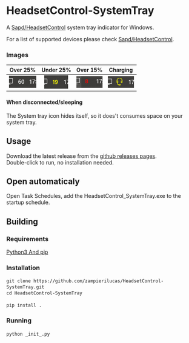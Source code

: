HeadsetControl-SystemTray
=====
A [Sapd/HeadsetControl](https://github.com/Sapd/HeadsetControl) system tray indicator for Windows.

For a list of supported devices please check [Sapd/HeadsetControl](https://github.com/Sapd/HeadsetControl).  

### Images
Over 25%                   |  Under 25%                |  Over     15%             | Charging 
:-------------------------:|:-------------------------:|:-------------------------:|:-------------------------:
![On Battery white](images/headset-battery-white-indicator.png)  |  ![On Battery yellow](images/headset-battery-yellow-indicator.png) | ![On Battery red](images/headset-battery-red-indicator.png) | ![Charging](images/headset-charge-indicator.png)


#### When disconnected/sleeping
The System tray icon hides itself, so it does't consumes space on your system tray.

## Usage
Download the latest release from the [github releases pages](https://github.com/zampierilucas/HeadsetControl-SystemTray/releases).  
Double-click to run, no installation needed.

## Open automaticaly
Open Task Schedules, add the HeadsetControl_SystemTray.exe to the startup schedule.

## Building
### Requirements
[Python3 And pip](https://www.python.org/downloads/)

### Installation
```
git clone https://github.com/zampierilucas/HeadsetControl-SystemTray.git
cd HeadsetControl-SystemTray

pip install .
```

### Running
```
python _init_.py
```
